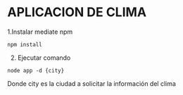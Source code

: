 # APLICACION DE CLIMA 

1.Instalar mediate npm

```
npm install
```

2. Ejecutar comando 

```
node app -d {city}
```

Donde city es la ciudad a solicitar la información del clima